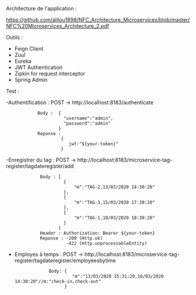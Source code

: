 Architecture de l'application : 

https://github.com/alilou1998/NFC_Architecture_Microservices/blob/master/NFC%20Microservices_Architecture_2.pdf

Outils :
- Feign Client
- Zuul 
- Eureka
- JWT Authentication
- Zipkin for request interceptor
- Spring Admin

Test : 

-Authentification : POST -> http://localhost:8183/authenticate

                Body :  {
                          "username":"admin",
                          "password":"admin"
                        }
                Reponse :
                         {
                            jwt:"${your-token}"
                         }
                         
 -Enregistrer du tag : POST -> http://localhost:8183/microservice-tag-register/tagdateregister/add
 
                 Body : [
                          {
                              "m":"TAG-2,13/03/2020 14:30:20"
                          },
                          {
                              "m":"TAG-3,15/03/2020 17:30:20"
                          },
                          {
                              "m":"TAG-1,10/03/2020 18:30:20"
                          }
                        ]
                 Header : Authorization: Bearer ${your-token} 
                 Reponse : -200 (Http.ok)
                           -422 (Http.unprocessableEntity)
                           
 - Employes à temps : POST -> http://localhost:8183/microservice-tag-register/tagdateregister/employeesbytime 
 
                    Body: {
                             "m":"13/03/2020 15:31:20,16/03/2020 14:30:20"//m:"check-in,check-out"
                          }
                    
                        
                        
                        
                        
                        

